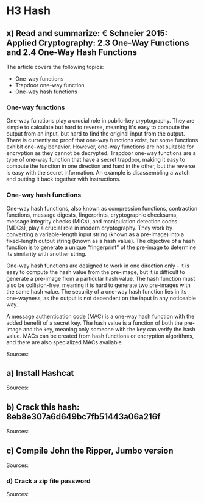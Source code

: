 # H3 Hash

## x) Read and summarize: € Schneier 2015: Applied Cryptography: 2.3 One-Way Functions and 2.4 One-Way Hash Functions

The article covers the following topics: 

+ One-way functions
+ Trapdoor one-way function
+ One-way hash functions

### One-way functions

One-way functions play a crucial role in public-key cryptography. They are simple to calculate but hard to reverse, meaning it's easy to compute the output from an input, but hard to find the original input from the output. There is currently no proof that one-way functions exist, but some functions exhibit one-way behavior. However, one-way functions are not suitable for encryption as they cannot be decrypted. Trapdoor one-way functions are a type of one-way function that have a secret trapdoor, making it easy to compute the function in one direction and hard in the other, but the reverse is easy with the secret information. An example is disassembling a watch and putting it back together with instructions.

### One-way hash functions

One-way hash functions, also known as compression functions, contraction functions, message digests, fingerprints, cryptographic checksums, message integrity checks (MICs), and manipulation detection codes (MDCs), play a crucial role in modern cryptography. They work by converting a variable-length input string (known as a pre-image) into a fixed-length output string (known as a hash value). The objective of a hash function is to generate a unique "fingerprint" of the pre-image to determine its similarity with another string.

One-way hash functions are designed to work in one direction only - it is easy to compute the hash value from the pre-image, but it is difficult to generate a pre-image from a particular hash value. The hash function must also be collision-free, meaning it is hard to generate two pre-images with the same hash value. The security of a one-way hash function lies in its one-wayness, as the output is not dependent on the input in any noticeable way.

A message authentication code (MAC) is a one-way hash function with the added benefit of a secret key. The hash value is a function of both the pre-image and the key, meaning only someone with the key can verify the hash value. MACs can be created from hash functions or encryption algorithms, and there are also specialized MACs available.

Sources: [](https://learning.oreilly.com/library/view/applied-cryptography-protocols/9781119096726/10_chap02.html#chap02-sec005)

## a) Install Hashcat

Sources: [](https://terokarvinen.com/2022/cracking-passwords-with-hashcat/)

## b) Crack this hash: 8eb8e307a6d649bc7fb51443a06a216f

Sources: [](https://terokarvinen.com/2022/cracking-passwords-with-hashcat/)

## c) Compile John the Ripper, Jumbo version

Sources: [](https://terokarvinen.com/2023/crack-file-password-with-john/)

### d) Crack a zip file password

Sources: [](https://terokarvinen.com/2023/crack-file-password-with-john/)
